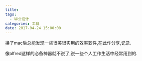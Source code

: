 ```yaml
---
title: 
tags:
  - 毕业设计
categories: 工具
date: 2017-04-24 15:00:00
---
```

换了mac后总能发现一些很美很实用的效率软件,在此作分享,记录.

像alfred这样的必备神器就不说了,说一些个人工作生活中经常用到的.

